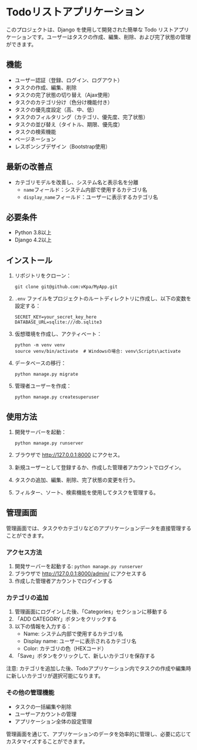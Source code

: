 # Todoリストアプリケーション

このプロジェクトは、Django を使用して開発された簡単な Todo リストアプリケーションです。ユーザーはタスクの作成、編集、削除、および完了状態の管理ができます。

## 機能

- ユーザー認証（登録、ログイン、ログアウト）
- タスクの作成、編集、削除
- タスクの完了状態の切り替え（Ajax使用）
- タスクのカテゴリ分け（色分け機能付き）
- タスクの優先度設定（高、中、低）
- タスクのフィルタリング（カテゴリ、優先度、完了状態）
- タスクの並び替え（タイトル、期限、優先度）
- タスクの検索機能
- ページネーション
- レスポンシブデザイン（Bootstrap使用）

## 最新の改善点

- カテゴリモデルを改善し、システム名と表示名を分離
  - `name`フィールド：システム内部で使用するカテゴリ名
  - `display_name`フィールド：ユーザーに表示するカテゴリ名

## 必要条件

- Python 3.8以上
- Django 4.2以上

## インストール

1. リポジトリをクローン：
   ```
   git clone git@github.com:vKpa/MyApp.git
   ```

2. `.env` ファイルをプロジェクトのルートディレクトリに作成し、以下の変数を設定する：
   ```
   SECRET_KEY=your_secret_key_here
   DATABASE_URL=sqlite:///db.sqlite3
   ```

3. 仮想環境を作成し、アクティベート：

   ```
   python -m venv venv
   source venv/bin/activate  # Windowsの場合: venv\Scripts\activate
   ```


4. データベースの移行：

   ```
   python manage.py migrate
   ```

5. 管理者ユーザーを作成：

   ```
   python manage.py createsuperuser
   ```

## 使用方法

1. 開発サーバーを起動：
   ```
   python manage.py runserver
   ```

2. ブラウザで http://127.0.0.1:8000 にアクセス。

3. 新規ユーザーとして登録するか、作成した管理者アカウントでログイン。

4. タスクの追加、編集、削除、完了状態の変更を行う。

5. フィルター、ソート、検索機能を使用してタスクを管理する。

## 管理画面

管理画面では、タスクやカテゴリなどのアプリケーションデータを直接管理することができます。

### アクセス方法

1. 開発サーバーを起動する: `python manage.py runserver`
2. ブラウザで http://127.0.0.1:8000/admin/ にアクセスする
3. 作成した管理者アカウントでログインする

### カテゴリの追加

1. 管理画面にログインした後、「Categories」セクションに移動する
2. 「ADD CATEGORY」ボタンをクリックする
3. 以下の情報を入力する：
   - Name: システム内部で使用するカテゴリ名
   - Display name: ユーザーに表示されるカテゴリ名
   - Color: カテゴリの色（HEXコード）
4. 「Save」ボタンをクリックして、新しいカテゴリを保存する

注意: カテゴリを追加した後、Todoアプリケーション内でタスクの作成や編集時に新しいカテゴリが選択可能になります。

### その他の管理機能

- タスクの一括編集や削除
- ユーザーアカウントの管理
- アプリケーション全体の設定管理

管理画面を通じて、アプリケーションのデータを効率的に管理し、必要に応じてカスタマイズすることができます。